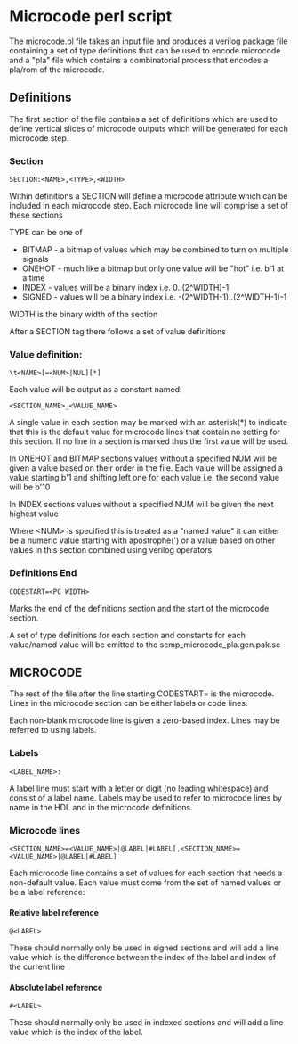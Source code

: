 
# Microcode perl script

The microcode.pl file takes an input file and produces a verilog package file
containing a set of type definitions that can be used to encode microcode and 
a "pla" file which contains a combinatorial process that encodes a pla/rom of 
the microcode.

## Definitions

The first section of the file contains a set of definitions which are used to
define vertical slices of microcode outputs which will be generated for each 
microcode step.

### Section

	SECTION:<NAME>,<TYPE>,<WIDTH>

Within definitions a SECTION will define a microcode attribute which can be
included in each microcode step. Each microcode line will comprise a set of 
these sections

TYPE can be one of

*	BITMAP - a bitmap of values which may be combined to turn on multiple
	signals
*	ONEHOT - much like a bitmap but only one value will be "hot" i.e. b'1
	at a time
*	INDEX - values will be a binary index i.e. 0..(2^WIDTH)-1
*	SIGNED - values will be a binary index i.e. -(2^WIDTH-1)..(2^WIDTH-1)-1

WIDTH is the binary width of the section


After a SECTION tag there follows a set of value definitions

### Value definition:

	\t<NAME>[=<NUM>|NUL][*]

Each value will be output as a constant named:

	<SECTION_NAME>_<VALUE_NAME>

A single value in each section may be marked with an asterisk(\*) to indicate
that this is the default value for microcode lines that contain no setting for
this section. If no line in a section is marked thus the first value will be
used.

In ONEHOT and BITMAP sections values without a specified NUM will be given
a value based on their order in the file. Each value will be assigned a value
starting b'1 and shifting left one for each value i.e. the second value will
be b'10

In INDEX sections values without a specified NUM will be given the next
highest value

Where \<NUM\> is specified this is treated as a "named value" it can either be
a numeric value starting with apostrophe(') or a value based on other values
in this section combined using verilog operators.


### Definitions End

	CODESTART=<PC WIDTH>

Marks the end of the definitions section and the start of the microcode section.

A set of type definitions for each section and constants for each value/named value
will be emitted to the scmp_microcode_pla.gen.pak.sc


## MICROCODE

The rest of the file after the line starting CODESTART= is the microcode. Lines
in the microcode section can be either labels or code lines. 

Each non-blank microcode line is given a zero-based index. Lines may be referred
to using labels.

### Labels

	<LABEL_NAME>:

A label line must start with a letter or digit (no leading whitespace) and 
consist of a label name. Labels may be used to refer to microcode lines by name
in the HDL and in the microcode definitions.

### Microcode lines

	<SECTION_NAME>=<VALUE_NAME>|@LABEL|#LABEL[,<SECTION_NAME>=<VALUE_NAME>|@LABEL|#LABEL]

Each microcode line contains a set of values for each section that needs a 
non-default value. Each value must come from the set of named values or be a 
label reference:

#### Relative label reference

	@<LABEL>

These should normally only be used in signed sections and will add a line value
which is the difference between the index of the label and index of the current line


#### Absolute label reference

	#<LABEL>

These should normally only be used in indexed sections and will add a line value
which is the index of the label.

